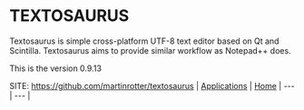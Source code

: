 # TEXTOSAURUS

 Textosaurus is simple cross-platform UTF-8 text editor
 based on Qt and Scintilla. Textosaurus aims to provide
 similar workflow as Notepad++ does.

 This is the version 0.9.13

 SITE: https://github.com/martinrotter/textosaurus
 | [Applications](https://portable-linux-apps.github.io/apps.html) | [Home](https://portable-linux-apps.github.io)
 | --- | --- |
